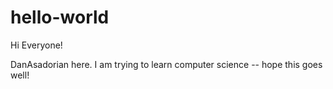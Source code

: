 # hello-world

Hi Everyone!

DanAsadorian here. I am trying to learn computer science -- hope this goes well!
